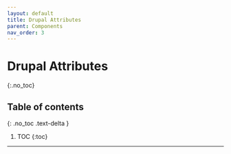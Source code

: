 ```yaml
---
layout: default
title: Drupal Attributes
parent: Components
nav_order: 3
---
```


# Drupal Attributes
{:.no_toc}

## Table of contents
{: .no_toc .text-delta }

1. TOC
{:toc}

---
